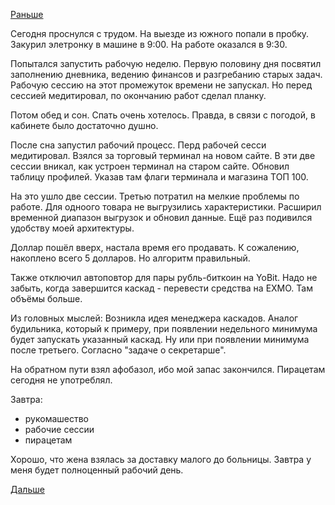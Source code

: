 [Раньше](2018.11.11.md)

Сегодня проснулся с трудом. На выезде из южного попали в пробку. Закурил элетронку в машине в 9:00. На работе оказался в 9:30.

Попытался запустить рабочую неделю.
Первую половину дня посвятил заполнению дневника, ведению финансов и разгребанию старых задач. Рабочую сессию на этот промежуток времени не запускал. Но перед сессией медитировал, по окончанию работ сделал планку.

Потом обед и сон. Спать очень хотелось. Правда, в связи с погодой, в кабинете было достаточно душно.

После сна запустил рабочий процесс. Перд рабочей сесси медитировал. Взялся за торговый терминал на новом сайте. В эти две сессии вникал, как устроен терминал на старом сайте. Обновил таблицу профилей. Указав там флаги терминала и магазина ТОП 100.

На это ушло две сессии. Третью потратил на мелкие проблемы по работе. Для одноого товара не выгрузились характеристики. Расширил временной диапазон выгрузок и обновил данные. Ещё раз подивился удобству моей архитектуры.

Доллар пошёл вверх, настала время его продавать. К сожалению, накоплено всего 5 долларов. Но алгоритм правильный.

Также отключил автоповтор для пары рубль-биткоин на YoBit. Надо не забыть, когда завершится каскад - перевести средства на EXMO. Там объёмы больше.

Из головных мыслей:
Возникла идея менеджера каскадов. Аналог будильника, который к примеру, при появлении недельного минимума будет запускать указанный каскад. Ну или при появлении минимума после третьего. Согласно "задаче о секретарше".

На обратном пути взял афобазол, ибо мой запас закончился. Пирацетам сегодня не употреблял.

Завтра: 
  - рукомашество
  - рабочие сессии
  - пирацетам

Хорошо, что жена взялась за доставку малого до больницы. Завтра у меня будет полноценный рабочий день.

[Дальше](2018.11.13.md)